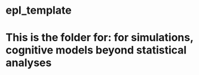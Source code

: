 # epl_template
# This is the folder for: for simulations, cognitive models beyond statistical analyses
